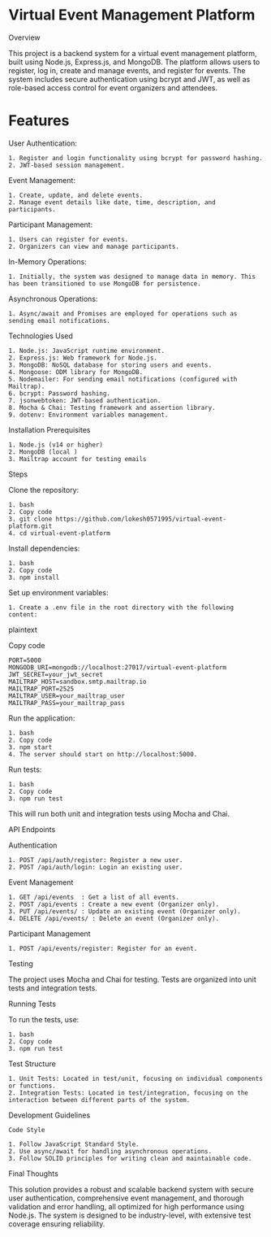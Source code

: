 # Virtual Event Management Platform

Overview

This project is a backend system for a virtual event management platform, built using Node.js, Express.js, and MongoDB. The platform allows users to register, log in, create and manage events, and register for events. The system includes secure authentication using bcrypt and JWT, as well as role-based access control for event organizers and attendees.

# Features

User Authentication:

    1. Register and login functionality using bcrypt for password hashing.
    2. JWT-based session management.


Event Management:

    1. Create, update, and delete events.
    2. Manage event details like date, time, description, and participants.


Participant Management:

    1. Users can register for events.
    2. Organizers can view and manage participants.


In-Memory Operations:

    1. Initially, the system was designed to manage data in memory. This has been transitioned to use MongoDB for persistence.

Asynchronous Operations:

    1. Async/await and Promises are employed for operations such as sending email notifications.

Technologies Used

    1. Node.js: JavaScript runtime environment.
    2. Express.js: Web framework for Node.js.
    3. MongoDB: NoSQL database for storing users and events.
    4. Mongoose: ODM library for MongoDB.
    5. Nodemailer: For sending email notifications (configured with Mailtrap).
    6. bcrypt: Password hashing.
    7. jsonwebtoken: JWT-based authentication.
    8. Mocha & Chai: Testing framework and assertion library.
    9. dotenv: Environment variables management.


Installation Prerequisites

    1. Node.js (v14 or higher)
    2. MongoDB (local )
    3. Mailtrap account for testing emails


Steps

Clone the repository:

    1. bash
    2. Copy code
    3. git clone https://github.com/lokesh0571995/virtual-event-platform.git
    4. cd virtual-event-platform


Install dependencies:

    1. bash
    2. Copy code
    3. npm install

Set up environment variables:

    1. Create a .env file in the root directory with the following content:

plaintext

Copy code

    PORT=5000
    MONGODB_URI=mongodb://localhost:27017/virtual-event-platform
    JWT_SECRET=your_jwt_secret
    MAILTRAP_HOST=sandbox.smtp.mailtrap.io
    MAILTRAP_PORT=2525
    MAILTRAP_USER=your_mailtrap_user
    MAILTRAP_PASS=your_mailtrap_pass


Run the application:

    1. bash
    2. Copy code
    3. npm start
    4. The server should start on http://localhost:5000.

Run tests:

    1. bash
    2. Copy code
    3. npm run test

This will run both unit and integration tests using Mocha and Chai.

API Endpoints

Authentication

    1. POST /api/auth/register: Register a new user.
    2. POST /api/auth/login: Login an existing user.

Event Management

    1. GET /api/events  : Get a list of all events.
    2. POST /api/events : Create a new event (Organizer only).
    3. PUT /api/events/ : Update an existing event (Organizer only).
    4. DELETE /api/events/ : Delete an event (Organizer only).


Participant Management

    1. POST /api/events/register: Register for an event.


Testing

The project uses Mocha and Chai for testing. Tests are organized into unit tests and integration tests.

Running Tests

To run the tests, use:

    1. bash
    2. Copy code
    3. npm run test

Test Structure

    1. Unit Tests: Located in test/unit, focusing on individual components or functions.
    2. Integration Tests: Located in test/integration, focusing on the interaction between different parts of the system.

Development Guidelines

    Code Style

    1. Follow JavaScript Standard Style.
    2. Use async/await for handling asynchronous operations.
    3. Follow SOLID principles for writing clean and maintainable code.

Final Thoughts

This solution provides a robust and scalable backend system with secure user authentication, comprehensive event management, and thorough validation and error handling, all optimized for high performance using Node.js. The system is designed to be industry-level, with extensive test coverage ensuring reliability.
